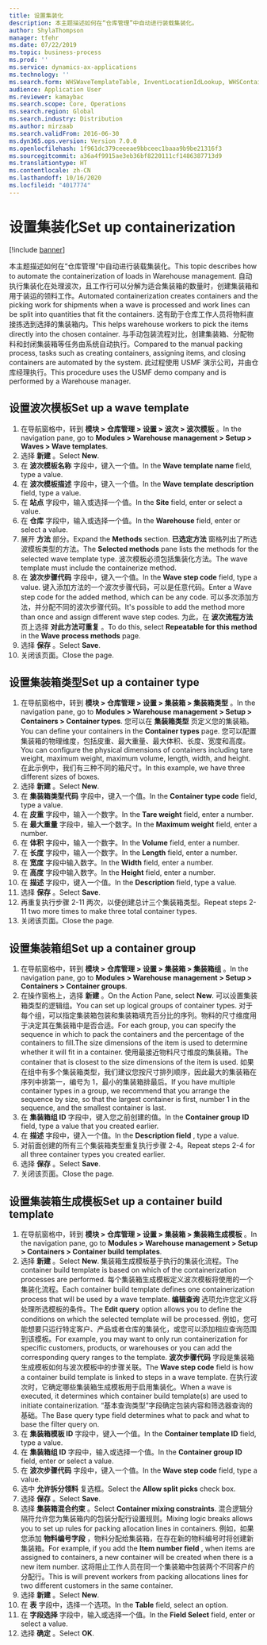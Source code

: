 ```yaml
---
title: 设置集装化
description: 本主题描述如何在“仓库管理”中自动进行装载集装化。
author: ShylaThompson
manager: tfehr
ms.date: 07/22/2019
ms.topic: business-process
ms.prod: ''
ms.service: dynamics-ax-applications
ms.technology: ''
ms.search.form: WHSWaveTemplateTable, InventLocationIdLookup, WHSContainerType, WHSContainerGroup, WHSContainerizationTable, WHSContainerizationBreak, WHSCreateContainerBreak, WHSContainerStructure, WHSContainerTable, WHSContainerizatonHistory, WHSContainerPackingPolicyChange, WHSManifestShipmentContainers, WHSAllowedContainerTypeGroup, WHSPostMethod, WHSContainerCreateDialog, WHSContainerCloseDiag, WHSContainer
audience: Application User
ms.reviewer: kamaybac
ms.search.scope: Core, Operations
ms.search.region: Global
ms.search.industry: Distribution
ms.author: mirzaab
ms.search.validFrom: 2016-06-30
ms.dyn365.ops.version: Version 7.0.0
ms.openlocfilehash: 1f961dc379ceeeae9bbceec1baaa9b9be21316f3
ms.sourcegitcommit: a36a4f9915ae3eb36bf8220111cf1486387713d9
ms.translationtype: HT
ms.contentlocale: zh-CN
ms.lasthandoff: 10/16/2020
ms.locfileid: "4017774"
---
```

# <a name="set-up-containerization"></a><span data-ttu-id="c48cf-103">设置集装化</span><span class="sxs-lookup"><span data-stu-id="c48cf-103">Set up containerization</span></span>

[!include [banner](../../includes/banner.md)]

<span data-ttu-id="c48cf-104">本主题描述如何在“仓库管理”中自动进行装载集装化。</span><span class="sxs-lookup"><span data-stu-id="c48cf-104">This topic describes how to automate the containerization of loads in Warehouse management.</span></span> <span data-ttu-id="c48cf-105">自动执行集装化在处理波次，且工作行可以分解为适合集装箱的数量时，创建集装箱和用于装运的领料工作。</span><span class="sxs-lookup"><span data-stu-id="c48cf-105">Automated containerization creates containers and the picking work for shipments when a wave is processed and work lines can be split into quantities that fit the containers.</span></span> <span data-ttu-id="c48cf-106">这有助于仓库工作人员将物料直接拣选到选择的集装箱内。</span><span class="sxs-lookup"><span data-stu-id="c48cf-106">This helps warehouse workers to pick the items directly into the chosen container.</span></span> <span data-ttu-id="c48cf-107">与手动包装流程对比，创建集装箱、分配物料和封闭集装箱等任务由系统自动执行。</span><span class="sxs-lookup"><span data-stu-id="c48cf-107">Compared to the manual packing process, tasks such as creating containers, assigning items, and closing containers are automated by the system.</span></span> <span data-ttu-id="c48cf-108">此过程使用 USMF 演示公司，并由仓库经理执行。</span><span class="sxs-lookup"><span data-stu-id="c48cf-108">This procedure uses the USMF demo company and is performed by a Warehouse manager.</span></span>


## <a name="set-up-a-wave-template"></a><span data-ttu-id="c48cf-109">设置波次模板</span><span class="sxs-lookup"><span data-stu-id="c48cf-109">Set up a wave template</span></span>
1. <span data-ttu-id="c48cf-110">在导航窗格中，转到 **模块 > 仓库管理 > 设置 > 波次 > 波次模板** 。</span><span class="sxs-lookup"><span data-stu-id="c48cf-110">In the navigation pane, go to **Modules > Warehouse management > Setup > Waves > Wave templates**.</span></span>
2. <span data-ttu-id="c48cf-111">选择 **新建** 。</span><span class="sxs-lookup"><span data-stu-id="c48cf-111">Select **New**.</span></span>
3. <span data-ttu-id="c48cf-112">在 **波次模板名称** 字段中，键入一个值。</span><span class="sxs-lookup"><span data-stu-id="c48cf-112">In the **Wave template name** field, type a value.</span></span>
4. <span data-ttu-id="c48cf-113">在 **波次模板描述** 字段中，键入一个值。</span><span class="sxs-lookup"><span data-stu-id="c48cf-113">In the **Wave template description** field, type a value.</span></span>
5. <span data-ttu-id="c48cf-114">在 **站点** 字段中，输入或选择一个值。</span><span class="sxs-lookup"><span data-stu-id="c48cf-114">In the **Site** field, enter or select a value.</span></span>
6. <span data-ttu-id="c48cf-115">在 **仓库** 字段中，输入或选择一个值。</span><span class="sxs-lookup"><span data-stu-id="c48cf-115">In the **Warehouse** field, enter or select a value.</span></span>
7. <span data-ttu-id="c48cf-116">展开 **方法** 部分。</span><span class="sxs-lookup"><span data-stu-id="c48cf-116">Expand the **Methods** section.</span></span> <span data-ttu-id="c48cf-117">**已选定方法** 窗格列出了所选波模板类型的方法。</span><span class="sxs-lookup"><span data-stu-id="c48cf-117">The **Selected methods** pane lists the methods for the selected wave template type.</span></span> <span data-ttu-id="c48cf-118">波次模板必须包括集装化方法。</span><span class="sxs-lookup"><span data-stu-id="c48cf-118">The wave template must include the containerize method.</span></span>  
8. <span data-ttu-id="c48cf-119">在 **波次步骤代码** 字段中，键入一个值。</span><span class="sxs-lookup"><span data-stu-id="c48cf-119">In the **Wave step code** field, type a value.</span></span> <span data-ttu-id="c48cf-120">键入添加方法的一个波次步骤代码，可以是任意代码。</span><span class="sxs-lookup"><span data-stu-id="c48cf-120">Enter a Wave step code for the added method, which can be any code.</span></span> <span data-ttu-id="c48cf-121">可以多次添加方法，并分配不同的波次步骤代码。</span><span class="sxs-lookup"><span data-stu-id="c48cf-121">It's possible to add the method more than once and assign different wave step codes.</span></span> <span data-ttu-id="c48cf-122">为此，在 **波次流程方法** 页上选择 **对此方法可重复** 。</span><span class="sxs-lookup"><span data-stu-id="c48cf-122">To do this, select **Repeatable for this method** in the **Wave process methods** page.</span></span>  
9. <span data-ttu-id="c48cf-123">选择 **保存** 。</span><span class="sxs-lookup"><span data-stu-id="c48cf-123">Select **Save**.</span></span>
10. <span data-ttu-id="c48cf-124">关闭该页面。</span><span class="sxs-lookup"><span data-stu-id="c48cf-124">Close the page.</span></span>

## <a name="set-up-a-container-type"></a><span data-ttu-id="c48cf-125">设置集装箱类型</span><span class="sxs-lookup"><span data-stu-id="c48cf-125">Set up a container type</span></span>
1. <span data-ttu-id="c48cf-126">在导航窗格中，转到 **模块 > 仓库管理 > 设置 > 集装箱 > 集装箱类型** 。</span><span class="sxs-lookup"><span data-stu-id="c48cf-126">In the navigation pane, go to **Modules > Warehouse management > Setup > Containers > Container types**.</span></span> <span data-ttu-id="c48cf-127">您可以在 **集装箱类型** 页定义您的集装箱。</span><span class="sxs-lookup"><span data-stu-id="c48cf-127">You can define your containers in the **Container types** page.</span></span> <span data-ttu-id="c48cf-128">您可以配置集装箱的物理维度，包括皮重、最大重量、最大体积、长度、宽度和高度。</span><span class="sxs-lookup"><span data-stu-id="c48cf-128">You can configure the physical dimensions of containers including tare weight, maximum weight, maximum volume, length, width, and height.</span></span> <span data-ttu-id="c48cf-129">在此示例中，我们有三种不同的箱尺寸。</span><span class="sxs-lookup"><span data-stu-id="c48cf-129">In this example, we have three different sizes of boxes.</span></span>  
2. <span data-ttu-id="c48cf-130">选择 **新建** 。</span><span class="sxs-lookup"><span data-stu-id="c48cf-130">Select **New**.</span></span>
3. <span data-ttu-id="c48cf-131">在 **集装箱类型代码** 字段中，键入一个值。</span><span class="sxs-lookup"><span data-stu-id="c48cf-131">In the **Container type code** field, type a value.</span></span>
4. <span data-ttu-id="c48cf-132">在 **皮重** 字段中，输入一个数字。</span><span class="sxs-lookup"><span data-stu-id="c48cf-132">In the **Tare weight** field, enter a number.</span></span>
5. <span data-ttu-id="c48cf-133">在 **最大重量** 字段中，输入一个数字。</span><span class="sxs-lookup"><span data-stu-id="c48cf-133">In the **Maximum weight** field, enter a number.</span></span>
6. <span data-ttu-id="c48cf-134">在 **体积** 字段中，输入一个数字。</span><span class="sxs-lookup"><span data-stu-id="c48cf-134">In the **Volume** field, enter a number.</span></span>
7. <span data-ttu-id="c48cf-135">在 **长度** 字段中，输入一个数字。</span><span class="sxs-lookup"><span data-stu-id="c48cf-135">In the **Length** field, enter a number.</span></span>
8. <span data-ttu-id="c48cf-136">在 **宽度** 字段中输入数字。</span><span class="sxs-lookup"><span data-stu-id="c48cf-136">In the **Width** field, enter a number.</span></span>
9. <span data-ttu-id="c48cf-137">在 **高度** 字段中输入数字。</span><span class="sxs-lookup"><span data-stu-id="c48cf-137">In the **Height** field, enter a number.</span></span>
10. <span data-ttu-id="c48cf-138">在 **描述** 字段中，键入一个值。</span><span class="sxs-lookup"><span data-stu-id="c48cf-138">In the **Description** field, type a value.</span></span>
11. <span data-ttu-id="c48cf-139">选择 **保存** 。</span><span class="sxs-lookup"><span data-stu-id="c48cf-139">Select **Save**.</span></span>
13. <span data-ttu-id="c48cf-140">再重复执行步骤 2-11 两次，以便创建总计三个集装箱类型。</span><span class="sxs-lookup"><span data-stu-id="c48cf-140">Repeat steps 2-11 two more times to make three total container types.</span></span>
14. <span data-ttu-id="c48cf-141">关闭该页面。</span><span class="sxs-lookup"><span data-stu-id="c48cf-141">Close the page.</span></span>

## <a name="set-up-a-container-group"></a><span data-ttu-id="c48cf-142">设置集装箱组</span><span class="sxs-lookup"><span data-stu-id="c48cf-142">Set up a container group</span></span>
1. <span data-ttu-id="c48cf-143">在导航窗格中，转到 **模块 > 仓库管理 > 设置 > 集装箱 > 集装箱组** 。</span><span class="sxs-lookup"><span data-stu-id="c48cf-143">In the navigation pane, go to **Modules > Warehouse management > Setup > Containers > Container groups**.</span></span>
2. <span data-ttu-id="c48cf-144">在操作窗格上，选择 **新建** 。</span><span class="sxs-lookup"><span data-stu-id="c48cf-144">On the Action Pane, select **New**.</span></span> <span data-ttu-id="c48cf-145">可以设置集装箱类型的逻辑组。</span><span class="sxs-lookup"><span data-stu-id="c48cf-145">You can set up logical groups of container types.</span></span> <span data-ttu-id="c48cf-146">对于每个组，可以指定集装箱包装和集装箱填充百分比的序列。物料的尺寸维度用于决定其在集装箱中是否合适。</span><span class="sxs-lookup"><span data-stu-id="c48cf-146">For each group, you can specify the sequence in which to pack the containers and the percentage of the containers to fill.The size dimensions of the item is used to determine whether it will fit in a container.</span></span> <span data-ttu-id="c48cf-147">使用最接近物料尺寸维度的集装箱。</span><span class="sxs-lookup"><span data-stu-id="c48cf-147">The container that is closest to the size dimensions of the item is used.</span></span> <span data-ttu-id="c48cf-148">如果在组中有多个集装箱类型，我们建议您按尺寸排列顺序，因此最大的集装箱在序列中排第一，编号为 1，最小的集装箱排最后。</span><span class="sxs-lookup"><span data-stu-id="c48cf-148">If you have multiple container types in a group, we recommend that you arrange the sequence by size, so that the largest container is first, number 1 in the sequence, and the smallest container is last.</span></span>    
3. <span data-ttu-id="c48cf-149">在 **集装箱组 ID** 字段中，键入您之前创建的值。</span><span class="sxs-lookup"><span data-stu-id="c48cf-149">In the **Container group ID** field, type a value that you created earlier.</span></span>
4. <span data-ttu-id="c48cf-150">在 **描述** 字段中，键入一个值。</span><span class="sxs-lookup"><span data-stu-id="c48cf-150">In the **Description field** , type a value.</span></span>
5. <span data-ttu-id="c48cf-151">对前面创建的所有三个集装箱类型重复执行步骤 2-4。</span><span class="sxs-lookup"><span data-stu-id="c48cf-151">Repeat steps 2-4 for all three container types you created earlier.</span></span>
6. <span data-ttu-id="c48cf-152">选择 **保存** 。</span><span class="sxs-lookup"><span data-stu-id="c48cf-152">Select **Save**.</span></span>
7. <span data-ttu-id="c48cf-153">关闭该页面。</span><span class="sxs-lookup"><span data-stu-id="c48cf-153">Close the page.</span></span>

## <a name="set-up-a-container-build-template"></a><span data-ttu-id="c48cf-154">设置集装箱生成模板</span><span class="sxs-lookup"><span data-stu-id="c48cf-154">Set up a container build template</span></span>
1. <span data-ttu-id="c48cf-155">在导航窗格中，转到 **模块 > 仓库管理 > 设置 > 集装箱 > 集装箱生成模板** 。</span><span class="sxs-lookup"><span data-stu-id="c48cf-155">In the navigation pane, go to **Modules > Warehouse management > Setup > Containers > Container build templates**.</span></span>
2. <span data-ttu-id="c48cf-156">选择 **新建** 。</span><span class="sxs-lookup"><span data-stu-id="c48cf-156">Select **New**.</span></span> <span data-ttu-id="c48cf-157">集装箱生成模板基于执行的集装化流程。</span><span class="sxs-lookup"><span data-stu-id="c48cf-157">The container build template is based on which of the containerization processes are performed.</span></span> <span data-ttu-id="c48cf-158">每个集装箱生成模板定义波次模板将使用的一个集装化流程。</span><span class="sxs-lookup"><span data-stu-id="c48cf-158">Each container build template defines one containerization process that will be used by a wave template.</span></span> <span data-ttu-id="c48cf-159">**编辑查询** 选项允许您定义将处理所选模板的条件。</span><span class="sxs-lookup"><span data-stu-id="c48cf-159">The **Edit query** option allows you to define the conditions on which the selected template will be processed.</span></span> <span data-ttu-id="c48cf-160">例如，您可能想要只运行特定客户、产品或者仓库的集装化，或您可以添加相应查询范围到该模板。</span><span class="sxs-lookup"><span data-stu-id="c48cf-160">For example, you may want to only run containerization for specific customers, products, or warehouses or you can add the corresponding query ranges to the template.</span></span> <span data-ttu-id="c48cf-161">**波次步骤代码** 字段是集装箱生成模板如何与波次模板中的步骤关联。</span><span class="sxs-lookup"><span data-stu-id="c48cf-161">The **Wave step code** field is how a container build template is linked to steps in a wave template.</span></span> <span data-ttu-id="c48cf-162">在执行波次时，它确定哪些集装箱生成模板用于启用集装化。</span><span class="sxs-lookup"><span data-stu-id="c48cf-162">When a wave is executed, it determines which container build template(s) are used to initiate containerization.</span></span> <span data-ttu-id="c48cf-163">“基本查询类型”字段确定包装内容和筛选器查询的基础。</span><span class="sxs-lookup"><span data-stu-id="c48cf-163">The Base query type field determines what to pack and what to base the filter query on.</span></span> 
3. <span data-ttu-id="c48cf-164">在 **集装箱模板 ID** 字段中，键入一个值。</span><span class="sxs-lookup"><span data-stu-id="c48cf-164">In the **Container template ID** field, type a value.</span></span>
4. <span data-ttu-id="c48cf-165">在 **集装箱组 ID** 字段中，输入或选择一个值。</span><span class="sxs-lookup"><span data-stu-id="c48cf-165">In the **Container group ID** field, enter or select a value.</span></span>
5. <span data-ttu-id="c48cf-166">在 **波次步骤代码** 字段中，键入一个值。</span><span class="sxs-lookup"><span data-stu-id="c48cf-166">In the **Wave step code** field, type a value.</span></span>
6. <span data-ttu-id="c48cf-167">选中 **允许拆分领料** 复选框。</span><span class="sxs-lookup"><span data-stu-id="c48cf-167">Select the **Allow split picks** check box.</span></span>
7. <span data-ttu-id="c48cf-168">选择 **保存** 。</span><span class="sxs-lookup"><span data-stu-id="c48cf-168">Select **Save**.</span></span>
8. <span data-ttu-id="c48cf-169">选择 **集装箱混合约束** 。</span><span class="sxs-lookup"><span data-stu-id="c48cf-169">Select **Container mixing constraints**.</span></span> <span data-ttu-id="c48cf-170">混合逻辑分隔符允许您为集装箱内的包装分配行设置规则。</span><span class="sxs-lookup"><span data-stu-id="c48cf-170">Mixing logic breaks allows you to set up rules for packing allocation lines in containers.</span></span> <span data-ttu-id="c48cf-171">例如，如果您添加 **物料编号字段** ，物料分配给集装箱，在存在新的物料编号时将创建新集装箱。</span><span class="sxs-lookup"><span data-stu-id="c48cf-171">For example, if you add the **Item number field** , when items are assigned to containers, a new container will be created when there is a new item number.</span></span> <span data-ttu-id="c48cf-172">这将阻止工作人员在同一个集装箱中包装两个不同客户的分配行。</span><span class="sxs-lookup"><span data-stu-id="c48cf-172">This is will prevent workers from packing allocations lines for two different customers in the same container.</span></span>  
9. <span data-ttu-id="c48cf-173">选择 **新建** 。</span><span class="sxs-lookup"><span data-stu-id="c48cf-173">Select **New**.</span></span>
10. <span data-ttu-id="c48cf-174">在 **表** 字段中，选择一个选项。</span><span class="sxs-lookup"><span data-stu-id="c48cf-174">In the **Table** field, select an option.</span></span>
11. <span data-ttu-id="c48cf-175">在 **字段选择** 字段中，输入或选择一个值。</span><span class="sxs-lookup"><span data-stu-id="c48cf-175">In the **Field Select** field, enter or select a value.</span></span>
12. <span data-ttu-id="c48cf-176">选择 **确定** 。</span><span class="sxs-lookup"><span data-stu-id="c48cf-176">Select **OK**.</span></span>

